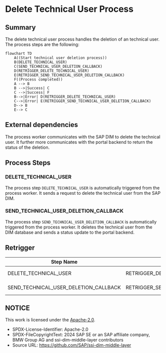 # Delete Technical User Process

## Summary

The delete technical user process handles the deletion of an technical user. The process steps are the following:

```mermaid
flowchart TD
    A((Start technical user deletion process))
    B(DELETE_TECHNICAL_USER)
    C(SEND_TECHNICAL_USER_DELETION_CALLBACK)
    D(RETRIGGER_DELETE_TECHNICAL_USER)
    E(RETRIGGER_SEND_TECHNICAL_USER_DELETION_CALLBACK)
    F((Process completed))
    A --> B
    B -->|Success| C
    C -->|Success| F
    B-->|Error| D(RETRIGGER_DELETE_TECHNICAL_USER)
    C-->|Error| E(RETRIGGER_SEND_TECHNICAL_USER_DELETION_CALLBACK)
    D--> B
    E--> C
```

## External dependencies

The process worker communicates with the SAP DIM to delete the technical user. It further more communicates with the portal backend to return the status of the deletion.

## Process Steps

### DELETE_TECHNICAL_USER

The process step `DELETE_TECHNICAL_USER` is automatically triggered from the process worker. It sends a request to delete the technical user from the SAP DIM.

### SEND_TECHNICAL_USER_DELETION_CALLBACK

The process step `SEND_TECHNICAL_USER_DELETION_CALLBACK` is automatically triggered from the process worker. It deletes the technical user from the DIM database and sends a status update to the portal backend.

## Retrigger

| Step Name                             | Retrigger Step                                  | Retrigger Endpoint                                                                                                    |
| ------------------------------------- | ----------------------------------------------- | --------------------------------------------------------------------------------------------------------------------- |
| DELETE_TECHNICAL_USER                 | RETRIGGER_DELETE_TECHNICAL_USER                 | api/dim/process/technicalUser/{processId}/retrigger?processStepTypeId=RETRIGGER_DELETE_TECHNICAL_USER                 |
| SEND_TECHNICAL_USER_DELETION_CALLBACK | RETRIGGER_SEND_TECHNICAL_USER_DELETION_CALLBACK | api/dim/process/technicalUser/{processId}/retrigger?processStepTypeId=RETRIGGER_SEND_TECHNICAL_USER_DELETION_CALLBACK |

## NOTICE

This work is licensed under the [Apache-2.0](https://www.apache.org/licenses/LICENSE-2.0).

- SPDX-License-Identifier: Apache-2.0
- SPDX-FileCopyrightText: 2024 SAP SE or an SAP affiliate company, BMW Group AG and ssi-dim-middle-layer contributors
- Source URL: https://github.com/SAP/ssi-dim-middle-layer
